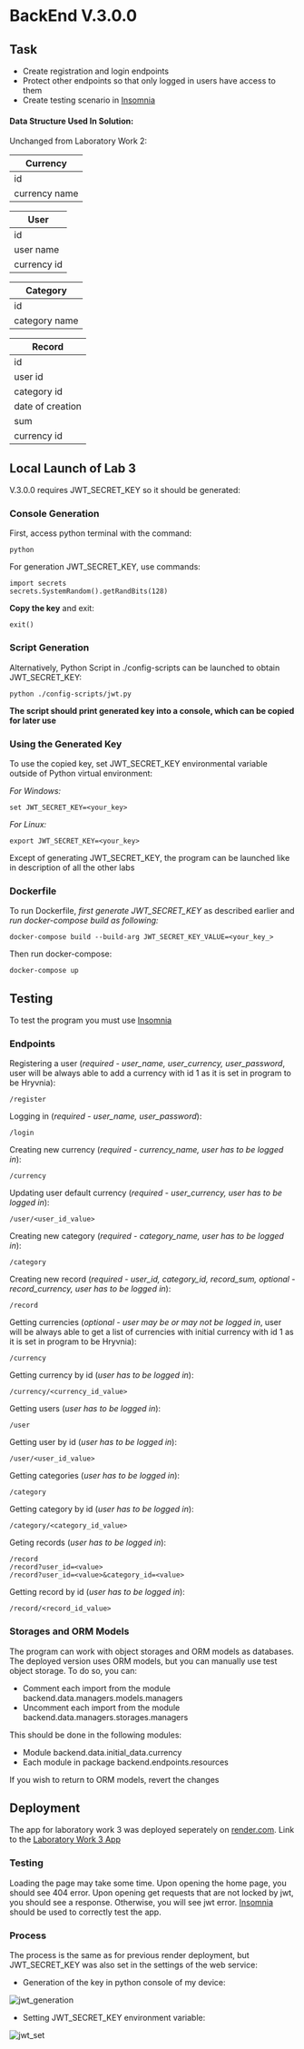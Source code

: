 # BackEnd V.3.0.0

## Task

- Create registration and login endpoints
- Protect other endpoints so that only logged in users have access to them
- Create testing scenario in [Insomnia](https://insomnia.rest/)

#### Data Structure Used In Solution:

Unchanged from Laboratory Work 2:

| Currency      |
| ------------- |
| id            |
| currency name |

| User        |
| ----------- |
| id          |
| user name   |
| currency id |

| Category      |
| ------------- |
| id            |
| category name |

| Record           |
| ---------------- |
| id               |
| user id          |
| category id      |
| date of creation |
| sum              |
| currency id      |


## Local Launch of Lab 3

V.3.0.0 requires JWT_SECRET_KEY so it should be generated:

### Console Generation

First, access python terminal with the command:

    python

For generation JWT_SECRET_KEY, use commands: 

    import secrets
    secrets.SystemRandom().getRandBits(128)

**Copy the key** and exit:

    exit()

### Script Generation

Alternatively, Python Script in ./config-scripts can be launched to obtain JWT_SECRET_KEY:

    python ./config-scripts/jwt.py 

**The script should print generated key into a console, which can be copied for later use**

### Using the Generated Key

To use the copied key, set JWT_SECRET_KEY environmental variable outside of Python virtual environment:

*For Windows:*

    set JWT_SECRET_KEY=<your_key>

*For Linux:*

    export JWT_SECRET_KEY=<your_key>

Except of generating JWT_SECRET_KEY, the program can be launched like in description of all the other labs

### Dockerfile

To run Dockerfile, *first generate JWT_SECRET_KEY* as described earlier and *run docker-compose build as following:*

    docker-compose build --build-arg JWT_SECRET_KEY_VALUE=<your_key_>

Then run docker-compose:

    docker-compose up

## Testing

To test the program you must use [Insomnia](https://insomnia.rest/)

### Endpoints

Registering a user (*required - user_name, user_currency, user_password*, user will be always able to add a currency with id 1 as it is set in program to be Hryvnia):

    /register

Logging in (*required - user_name, user_password*):

    /login

Creating new currency (*required - currency_name, user has to be logged in*):

    /currency

Updating user default currency (*required - user_currency, user has to be logged in*):

    /user/<user_id_value>

Creating new category (*required - category_name, user has to be logged in*):

    /category

Creating new record (*required - user_id, category_id, record_sum, optional - record_currency, user has to be logged in*):

    /record

Getting currencies (*optional - user may be or may not be logged in*, user will be always able to get a list of currencies with initial currency with id 1 as it is set in program to be Hryvnia):

    /currency

Getting currency by id (*user has to be logged in*):

    /currency/<currency_id_value>

Getting users (*user has to be logged in*):

    /user

Getting user by id (*user has to be logged in*):

    /user/<user_id_value>

Getting categories (*user has to be logged in*):

    /category

Getting category by id (*user has to be logged in*):

    /category/<category_id_value>

Geting records (*user has to be logged in*):

    /record
    /record?user_id=<value>
    /record?user_id=<value>&category_id=<value>

Getting record by id (*user has to be logged in*):

    /record/<record_id_value>

### Storages and ORM Models

The program can work with object storages and ORM models as databases. The deployed version uses ORM models, but you can manually use test object storage. To do so, you can:

- Comment each import from the module backend.data.managers.models.managers
- Uncomment each import from the module backend.data.managers.storages.managers

This should be done in the following modules:

- Module backend.data.initial_data.currency
- Each module in package backend.endpoints.resources

If you wish to return to ORM models, revert the changes

## Deployment

The app for laboratory work 3 was deployed seperately on [render.com](https://render.com/). Link to the [Laboratory Work 3 App](https://backend-lab-3.onrender.com/)

### Testing

Loading the page may take some time. Upon opening the home page, you should see 404 error. Upon opening get requests that are not locked by jwt, you should see a response. Otherwise, you will see jwt error. [Insomnia](https://insomnia.rest/) should be used to correctly test the app.

### Process

The process is the same as for previous render deployment, but JWT_SECRET_KEY was also set in the settings of the web service:

- Generation of the key in python console of my device:

![jwt_generation](https://github.com/IvanOmelchenkoIP/BackEnd-Labs/blob/main/docs/files/jwt_generation.png)

- Setting JWT_SECRET_KEY environment variable:

![jwt_set](https://github.com/IvanOmelchenkoIP/BackEnd-Labs/blob/main/docs/files/jwt_set.png)